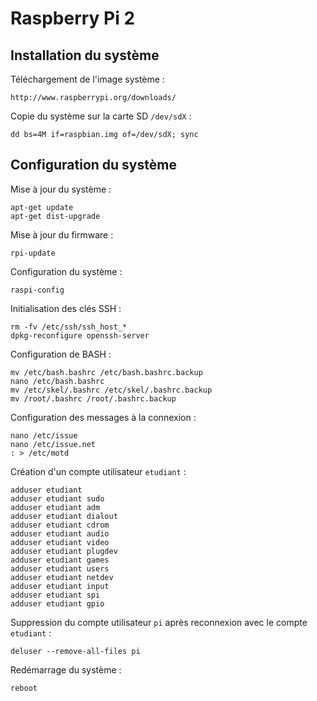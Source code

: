 # Raspberry Pi 2

## Installation du système

Téléchargement de l'image système :

	http://www.raspberrypi.org/downloads/

Copie du système sur la carte SD `/dev/sdX` :

	dd bs=4M if=raspbian.img of=/dev/sdX; sync

## Configuration du système

Mise à jour du système :

	apt-get update
	apt-get dist-upgrade

Mise à jour du firmware :

	rpi-update

Configuration du système :

	raspi-config
		
Initialisation des clés SSH :

	rm -fv /etc/ssh/ssh_host_*
	dpkg-reconfigure openssh-server

Configuration de BASH :

	mv /etc/bash.bashrc /etc/bash.bashrc.backup
	nano /etc/bash.bashrc
	mv /etc/skel/.bashrc /etc/skel/.bashrc.backup
	mv /root/.bashrc /root/.bashrc.backup
	
Configuration des messages à la connexion :

	nano /etc/issue
	nano /etc/issue.net
	: > /etc/motd
	
Création d'un compte utilisateur `etudiant` :

	adduser etudiant
	adduser etudiant sudo
	adduser etudiant adm
	adduser etudiant dialout
	adduser etudiant cdrom
	adduser etudiant audio
	adduser etudiant video
	adduser etudiant plugdev
	adduser etudiant games
	adduser etudiant users
	adduser etudiant netdev
	adduser etudiant input
	adduser etudiant spi
	adduser etudiant gpio

Suppression du compte utilisateur `pi` après reconnexion avec le compte `etudiant` :

	deluser --remove-all-files pi

Redémarrage du système :

	reboot
